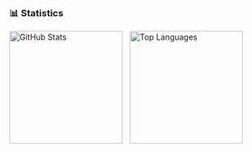 


### 📊 Statistics

<p>
  <img 
    align="left" 
    alt="GitHub Stats" 
    height="200" 
    style="padding-right: 10px;" 
    src="https://github-readme-stats.vercel.app/api?username=tiagoboldori&show_icons=true&theme=tokyonight&include_all_commits=true&locale=en" 
  />

  <img 
      align="left" 
      alt="Top Languages" 
      height="200" 
      src="https://github-readme-stats.vercel.app/api/top-langs/?username=tiagoboldori&theme=tokyonight&layout=compact&custom_title=Technologies&langs_count=9" 
  />
</p>
